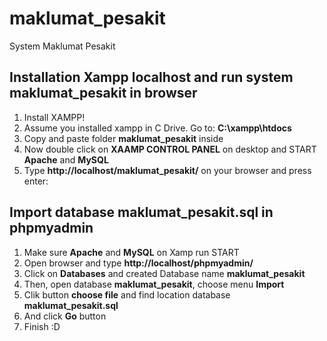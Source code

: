# maklumat_pesakit
System Maklumat Pesakit

## Installation Xampp localhost and run system maklumat_pesakit in browser

1. Install XAMPP!
2. Assume you installed xampp in C Drive. Go to: **C:\xampp\htdocs**
3. Copy and paste folder **maklumat_pesakit** inside
4. Now double click on **XAAMP CONTROL PANEL** on desktop and START **Apache** and **MySQL**
5. Type **http://localhost/maklumat_pesakit/** on your browser and press enter:


## Import database **maklumat_pesakit.sql** in phpmyadmin

1. Make sure **Apache** and **MySQL** on Xamp run START
2. Open browser and type **http://localhost/phpmyadmin/**
3. Click on **Databases** and created Database name **maklumat_pesakit**
4. Then, open database **maklumat_pesakit**,  choose menu **Import**
4. Clik button **choose file** and find location database **maklumat_pesakit.sql**
5. And click **Go** button
6. Finish :D

